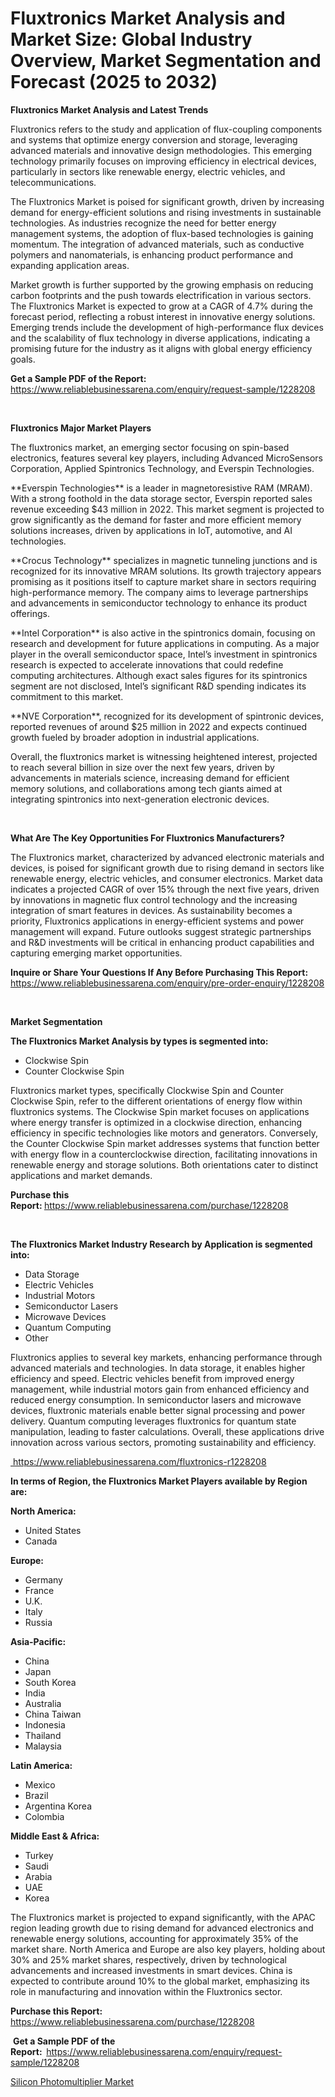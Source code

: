 <p><h1>Fluxtronics Market Analysis and Market Size: Global Industry Overview, Market Segmentation and Forecast (2025 to 2032)</h1></p><p><strong>Fluxtronics Market Analysis and Latest Trends</strong></p>
<p><p>Fluxtronics refers to the study and application of flux-coupling components and systems that optimize energy conversion and storage, leveraging advanced materials and innovative design methodologies. This emerging technology primarily focuses on improving efficiency in electrical devices, particularly in sectors like renewable energy, electric vehicles, and telecommunications.</p><p>The Fluxtronics Market is poised for significant growth, driven by increasing demand for energy-efficient solutions and rising investments in sustainable technologies. As industries recognize the need for better energy management systems, the adoption of flux-based technologies is gaining momentum. The integration of advanced materials, such as conductive polymers and nanomaterials, is enhancing product performance and expanding application areas.</p><p>Market growth is further supported by the growing emphasis on reducing carbon footprints and the push towards electrification in various sectors. The Fluxtronics Market is expected to grow at a CAGR of 4.7% during the forecast period, reflecting a robust interest in innovative energy solutions. Emerging trends include the development of high-performance flux devices and the scalability of flux technology in diverse applications, indicating a promising future for the industry as it aligns with global energy efficiency goals.</p></p>
<p><strong>Get a Sample PDF of the Report:&nbsp;</strong> <a href="https://www.reliablebusinessarena.com/enquiry/request-sample/1228208?utm_campaign=2112&utm_medium=2&utm_source=Github&utm_content=ia&utm_term=10022025&utm_id=fluxtronics">https://www.reliablebusinessarena.com/enquiry/request-sample/1228208</a></p>
<p>&nbsp;</p>
<p><strong>Fluxtronics Major Market Players</strong></p>
<p><p>The fluxtronics market, an emerging sector focusing on spin-based electronics, features several key players, including Advanced MicroSensors Corporation, Applied Spintronics Technology, and Everspin Technologies. </p><p>**Everspin Technologies** is a leader in magnetoresistive RAM (MRAM). With a strong foothold in the data storage sector, Everspin reported sales revenue exceeding $43 million in 2022. This market segment is projected to grow significantly as the demand for faster and more efficient memory solutions increases, driven by applications in IoT, automotive, and AI technologies. </p><p>**Crocus Technology** specializes in magnetic tunneling junctions and is recognized for its innovative MRAM solutions. Its growth trajectory appears promising as it positions itself to capture market share in sectors requiring high-performance memory. The company aims to leverage partnerships and advancements in semiconductor technology to enhance its product offerings.</p><p>**Intel Corporation** is also active in the spintronics domain, focusing on research and development for future applications in computing. As a major player in the overall semiconductor space, Intel’s investment in spintronics research is expected to accelerate innovations that could redefine computing architectures. Although exact sales figures for its spintronics segment are not disclosed, Intel’s significant R&D spending indicates its commitment to this market.</p><p>**NVE Corporation**, recognized for its development of spintronic devices, reported revenues of around $25 million in 2022 and expects continued growth fueled by broader adoption in industrial applications. </p><p>Overall, the fluxtronics market is witnessing heightened interest, projected to reach several billion in size over the next few years, driven by advancements in materials science, increasing demand for efficient memory solutions, and collaborations among tech giants aimed at integrating spintronics into next-generation electronic devices.</p></p>
<p>&nbsp;</p>
<p><strong>What Are The Key Opportunities For Fluxtronics Manufacturers?</strong></p>
<p><p>The Fluxtronics market, characterized by advanced electronic materials and devices, is poised for significant growth due to rising demand in sectors like renewable energy, electric vehicles, and consumer electronics. Market data indicates a projected CAGR of over 15% through the next five years, driven by innovations in magnetic flux control technology and the increasing integration of smart features in devices. As sustainability becomes a priority, Fluxtronics applications in energy-efficient systems and power management will expand. Future outlooks suggest strategic partnerships and R&D investments will be critical in enhancing product capabilities and capturing emerging market opportunities.</p></p>
<p><strong>Inquire or Share Your Questions If Any Before Purchasing This Report:</strong> <a href="https://www.reliablebusinessarena.com/enquiry/pre-order-enquiry/1228208?utm_campaign=2112&utm_medium=2&utm_source=Github&utm_content=ia&utm_term=10022025&utm_id=fluxtronics">https://www.reliablebusinessarena.com/enquiry/pre-order-enquiry/1228208</a></p>
<p>&nbsp;</p>
<p><strong>Market Segmentation</strong></p>
<p><strong>The Fluxtronics Market Analysis by types is segmented into:</strong></p>
<p><ul><li>Clockwise Spin</li><li>Counter Clockwise Spin</li></ul></p>
<p><p>Fluxtronics market types, specifically Clockwise Spin and Counter Clockwise Spin, refer to the different orientations of energy flow within fluxtronics systems. The Clockwise Spin market focuses on applications where energy transfer is optimized in a clockwise direction, enhancing efficiency in specific technologies like motors and generators. Conversely, the Counter Clockwise Spin market addresses systems that function better with energy flow in a counterclockwise direction, facilitating innovations in renewable energy and storage solutions. Both orientations cater to distinct applications and market demands.</p></p>
<p><strong>Purchase this Report:&nbsp;</strong><a href="https://www.reliablebusinessarena.com/purchase/1228208?utm_campaign=2112&utm_medium=2&utm_source=Github&utm_content=ia&utm_term=10022025&utm_id=fluxtronics">https://www.reliablebusinessarena.com/purchase/1228208</a></p>
<p>&nbsp;</p>
<p><strong>The Fluxtronics Market Industry Research by Application is segmented into:</strong></p>
<p><ul><li>Data Storage</li><li>Electric Vehicles</li><li>Industrial Motors</li><li>Semiconductor Lasers</li><li>Microwave Devices</li><li>Quantum Computing</li><li>Other</li></ul></p>
<p><p>Fluxtronics applies to several key markets, enhancing performance through advanced materials and technologies. In data storage, it enables higher efficiency and speed. Electric vehicles benefit from improved energy management, while industrial motors gain from enhanced efficiency and reduced energy consumption. In semiconductor lasers and microwave devices, fluxtronic materials enable better signal processing and power delivery. Quantum computing leverages fluxtronics for quantum state manipulation, leading to faster calculations. Overall, these applications drive innovation across various sectors, promoting sustainability and efficiency.</p></p>
<p><a href="https://www.reliablebusinessarena.com/fluxtronics-r1228208?utm_campaign=2112&utm_medium=2&utm_source=Github&utm_content=ia&utm_term=10022025&utm_id=fluxtronics">&nbsp;https://www.reliablebusinessarena.com/fluxtronics-r1228208</a></p>
<p><strong>In terms of Region, the Fluxtronics Market Players available by Region are:</strong></p>
<p>
    <p> <strong> North America: </strong>
        <ul>
            <li>United States</li>
            <li>Canada</li>
        </ul>
        </p> 
    <p> <strong> Europe: </strong>
        <ul>
            <li>Germany</li>
            <li>France</li>
            <li>U.K.</li>
            <li>Italy</li>
            <li>Russia</li>
        </ul>
        </p> 
    <p> <strong> Asia-Pacific: </strong>
        <ul>
            <li>China</li>
            <li>Japan</li>
            <li>South Korea</li>
            <li>India</li>
            <li>Australia</li>
            <li>China Taiwan</li>
            <li>Indonesia</li>
            <li>Thailand</li>
            <li>Malaysia</li>
        </ul>
        </p> 
    <p> <strong> Latin America: </strong>
        <ul>
            <li>Mexico</li>
            <li>Brazil</li>
            <li>Argentina Korea</li>
            <li>Colombia</li>
        </ul>
        </p> 
    <p> <strong> Middle East & Africa: </strong>
        <ul>
            <li>Turkey</li>
            <li>Saudi</li>
            <li>Arabia</li>
            <li>UAE</li>
            <li>Korea</li>
        </ul>
    </p>
    </p>
<p><p>The Fluxtronics market is projected to expand significantly, with the APAC region leading growth due to rising demand for advanced electronics and renewable energy solutions, accounting for approximately 35% of the market share. North America and Europe are also key players, holding about 30% and 25% market shares, respectively, driven by technological advancements and increased investments in smart devices. China is expected to contribute around 10% to the global market, emphasizing its role in manufacturing and innovation within the Fluxtronics sector.</p></p>
<p><strong>Purchase this Report: </strong><a href="https://www.reliablebusinessarena.com/purchase/1228208?utm_campaign=2112&utm_medium=2&utm_source=Github&utm_content=ia&utm_term=10022025&utm_id=fluxtronics">https://www.reliablebusinessarena.com/purchase/1228208</a></p>
<p>&nbsp;<strong>Get a Sample PDF of the Report:&nbsp;&nbsp;</strong><a href="https://www.reliablebusinessarena.com/enquiry/request-sample/1228208?utm_campaign=2112&utm_medium=2&utm_source=Github&utm_content=ia&utm_term=10022025&utm_id=fluxtronics">https://www.reliablebusinessarena.com/enquiry/request-sample/1228208</a></p>
<p><strong></strong></p>
<p><p><a href="https://github.com/AshikRahman991/Market-Research-Report-List-1/blob/main/silicon-photomultiplier-market.md?utm_campaign=2112&utm_medium=2&utm_source=Github&utm_content=ia&utm_term=10022025&utm_id=fluxtronics">Silicon Photomultiplier Market</a></p></p>